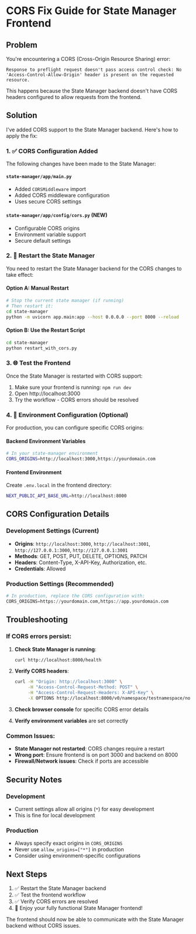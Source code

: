 # CORS Fix Guide for State Manager Frontend

## Problem
You're encountering a CORS (Cross-Origin Resource Sharing) error:
```
Response to preflight request doesn't pass access control check: No 'Access-Control-Allow-Origin' header is present on the requested resource.
```

This happens because the State Manager backend doesn't have CORS headers configured to allow requests from the frontend.

## Solution

I've added CORS support to the State Manager backend. Here's how to apply the fix:

### 1. ✅ CORS Configuration Added

The following changes have been made to the State Manager:

#### `state-manager/app/main.py`
- Added `CORSMiddleware` import
- Added CORS middleware configuration
- Uses secure CORS settings

#### `state-manager/app/config/cors.py` (NEW)
- Configurable CORS origins
- Environment variable support
- Secure default settings

### 2. 🔄 Restart the State Manager

You need to restart the State Manager backend for the CORS changes to take effect:

#### Option A: Manual Restart
```bash
# Stop the current state manager (if running)
# Then restart it:
cd state-manager
python -m uvicorn app.main:app --host 0.0.0.0 --port 8000 --reload
```

#### Option B: Use the Restart Script
```bash
cd state-manager
python restart_with_cors.py
```

### 3. 🌐 Test the Frontend

Once the State Manager is restarted with CORS support:

1. Make sure your frontend is running: `npm run dev`
2. Open http://localhost:3000
3. Try the workflow - CORS errors should be resolved

### 4. 🔧 Environment Configuration (Optional)

For production, you can configure specific CORS origins:

#### Backend Environment Variables
```bash
# In your state-manager environment
CORS_ORIGINS=http://localhost:3000,https://yourdomain.com
```

#### Frontend Environment
Create `.env.local` in the frontend directory:
```bash
NEXT_PUBLIC_API_BASE_URL=http://localhost:8000
```

## CORS Configuration Details

### Development Settings (Current)
- **Origins**: `http://localhost:3000`, `http://localhost:3001`, `http://127.0.0.1:3000`, `http://127.0.0.1:3001`
- **Methods**: GET, POST, PUT, DELETE, OPTIONS, PATCH
- **Headers**: Content-Type, X-API-Key, Authorization, etc.
- **Credentials**: Allowed

### Production Settings (Recommended)
```python
# In production, replace the CORS configuration with:
CORS_ORIGINS=https://yourdomain.com,https://app.yourdomain.com
```

## Troubleshooting

### If CORS errors persist:

1. **Check State Manager is running**:
   ```bash
   curl http://localhost:8000/health
   ```

2. **Verify CORS headers**:
   ```bash
   curl -H "Origin: http://localhost:3000" \
        -H "Access-Control-Request-Method: POST" \
        -H "Access-Control-Request-Headers: X-API-Key" \
        -X OPTIONS http://localhost:8000/v0/namespace/testnamespace/nodes/
   ```

3. **Check browser console** for specific CORS error details

4. **Verify environment variables** are set correctly

### Common Issues:

- **State Manager not restarted**: CORS changes require a restart
- **Wrong port**: Ensure frontend is on port 3000 and backend on 8000
- **Firewall/Network issues**: Check if ports are accessible

## Security Notes

### Development
- Current settings allow all origins (`*`) for easy development
- This is fine for local development

### Production
- Always specify exact origins in `CORS_ORIGINS`
- Never use `allow_origins=["*"]` in production
- Consider using environment-specific configurations

## Next Steps

1. ✅ Restart the State Manager backend
2. ✅ Test the frontend workflow
3. ✅ Verify CORS errors are resolved
4. 🚀 Enjoy your fully functional State Manager frontend!

The frontend should now be able to communicate with the State Manager backend without CORS issues.
